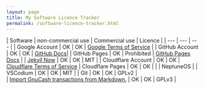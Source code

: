 ```yaml
---
layout: page
title: My Software Licence Tracker
permalink: /software-licence-tracker.html
---
```


| Software | non-commercial use | Commercial use | Licence |
| --- | --- | --- |
| Google Account | OK | OK | [Google Terms of Service](https://policies.google.com/terms?hl=en-US) |
| GitHub Account | OK | OK | [GitHub Docs](https://docs.github.com/en/get-started/learning-about-github/githubs-products)|
| GitHub Pages | OK | Prohibited | [GitHub Pages Docs](https://docs.github.com/en/pages/getting-started-with-github-pages/about-github-pages#limits-on-use-of-github-pages) |
| [Jekyll Now](https://github.com/barryclark/jekyll-now/blob/master/LICENSE) | OK | OK | MIT |
| Cloudflare Account | OK | OK | [Cloudflare Terms of Service](https://www.cloudflare.com/en-gb/website-terms/)
| Cloudflare Pages | OK | OK | |
| NeptuneOS |
| VSCodium | OK | OK | MIT | 
| Git | OK | OK | GPLv2 |  
| [Import GnuCash transactions from Markdown.](https://codeberg.org/hjacobs/gnucash-markdown-import) | OK | OK | GPLv3 | 

